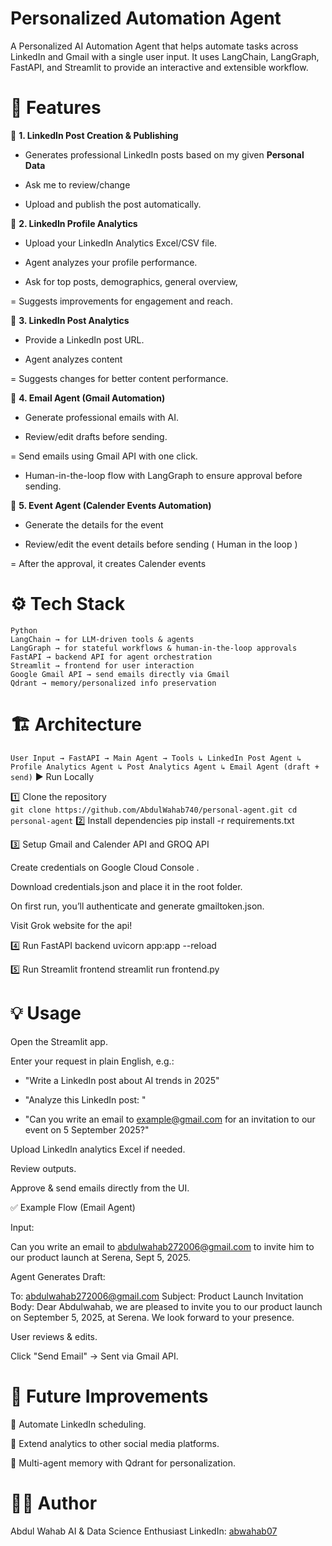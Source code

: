 # Personalized Automation Agent

A Personalized AI Automation Agent that helps automate tasks across LinkedIn and Gmail with a single user input.
It uses LangChain, LangGraph, FastAPI, and Streamlit to provide an interactive and extensible workflow.

# 🚀 Features

🔹 **1. LinkedIn Post Creation & Publishing**

- Generates professional LinkedIn posts based on my given **Personal Data**

- Ask me to review/change

- Upload and publish the post automatically.

🔹 **2. LinkedIn Profile Analytics**

- Upload your LinkedIn Analytics Excel/CSV file.

- Agent analyzes your profile performance.

- Ask for top posts, demographics, general overview, 

= Suggests improvements for engagement and reach.

🔹 **3. LinkedIn Post Analytics**

- Provide a LinkedIn post URL.

- Agent analyzes content
  
= Suggests changes for better content performance.

🔹 **4. Email Agent (Gmail Automation)**

- Generate professional emails with AI.

- Review/edit drafts before sending.

= Send emails using Gmail API with one click.

- Human-in-the-loop flow with LangGraph to ensure approval before sending.

🔹 **5. Event Agent (Calender Events Automation)**

- Generate the details for the event

- Review/edit the event details before sending ( Human in the loop )

= After the approval, it creates Calender events

  
# ⚙️ Tech Stack
```
Python
LangChain → for LLM-driven tools & agents
LangGraph → for stateful workflows & human-in-the-loop approvals
FastAPI → backend API for agent orchestration
Streamlit → frontend for user interaction
Google Gmail API → send emails directly via Gmail
Qdrant → memory/personalized info preservation
```

# 🏗️ Architecture
`
User Input → FastAPI → Main Agent → Tools
                                ↳ LinkedIn Post Agent
                                ↳ Profile Analytics Agent
                                ↳ Post Analytics Agent
                                ↳ Email Agent (draft + send)
`
▶️ Run Locally 
  
1️⃣ Clone the repository  
`
git clone https://github.com/AbdulWahab740/personal-agent.git
cd personal-agent
`
2️⃣ Install dependencies
pip install -r requirements.txt

3️⃣ Setup Gmail and Calender API and GROQ API

Create credentials on Google Cloud Console
.

Download credentials.json and place it in the root folder.

On first run, you’ll authenticate and generate gmailtoken.json.

Visit Grok website for the api!

4️⃣ Run FastAPI backend
uvicorn app:app --reload

5️⃣ Run Streamlit frontend
streamlit run frontend.py

# 💡 Usage

Open the Streamlit app.

Enter your request in plain English, e.g.:

- "Write a LinkedIn post about AI trends in 2025"

- "Analyze this LinkedIn post: <url>"

- "Can you write an email to example@gmail.com for an invitation to our event on 5 September 2025?"

Upload LinkedIn analytics Excel if needed.

Review outputs.

Approve & send emails directly from the UI.

✅ Example Flow (Email Agent)

Input:

Can you write an email to abdulwahab272006@gmail.com to invite him to our product launch at Serena, Sept 5, 2025.


Agent Generates Draft:

To: abdulwahab272006@gmail.com
Subject: Product Launch Invitation
Body: Dear Abdulwahab, we are pleased to invite you to our product launch on September 5, 2025, at Serena. We look forward to your presence.

User reviews & edits.

Click "Send Email" → Sent via Gmail API.

# 🔮 Future Improvements

🔹 Automate LinkedIn scheduling.

🔹 Extend analytics to other social media platforms.

🔹 Multi-agent memory with Qdrant for personalization.

# 🧑‍💻 Author

Abdul Wahab
AI & Data Science Enthusiast
LinkedIn: [abwahab07](www.linkedin.com/in/abwahab07)
